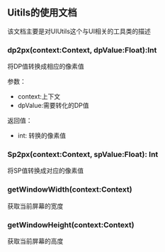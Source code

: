 ## Uitils的使用文档

该文档主要是对UIUtils这个与UI相关的工具类的描述



### dp2px(context:Context, dpValue:Float):Int

将DP值转换成相应的像素值

参数：

* context:上下文
* dpValue:需要转化的DP值

返回值：

* int: 转换的像素值

### Sp2px(context:Context, spValue:Float): Int

将SP值转换成对应的像素值



### getWindowWidth(context:Context)

获取当前屏幕的宽度



### getWindowHeight(context:Context)

获取当前屏幕的高度









